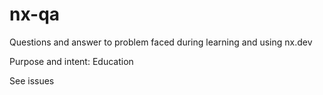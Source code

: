 # nx-qa
Questions and answer to problem faced during learning and using nx.dev

Purpose and intent: Education

See issues

